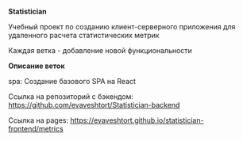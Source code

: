 **Statistician**

Учебный проект по созданию клиент-серверного приложения для удаленного расчета статистических метрик

Каждая ветка - добавление новой функциональности 


**Описание веток**

spa: Создание базового SPA на React


Ссылка на репозиторий с бэкендом: https://github.com/evaveshtort/Statistician-backend

Ссылка на pages: https://evaveshtort.github.io/statistician-frontend/metrics
